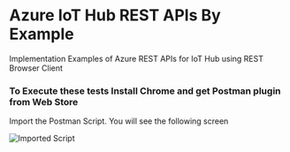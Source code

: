 # Azure IoT Hub REST APIs By Example
Implementation Examples of Azure REST APIs for IoT Hub using REST Browser Client

### To Execute these tests Install Chrome and get Postman plugin from Web Store
Import the Postman Script. You will see the following screen

![Imported Script](https://github.com/rangv/AzureIoTHubRESTAPIs/blob/master/images/ImportScript.png "Imported Script")
